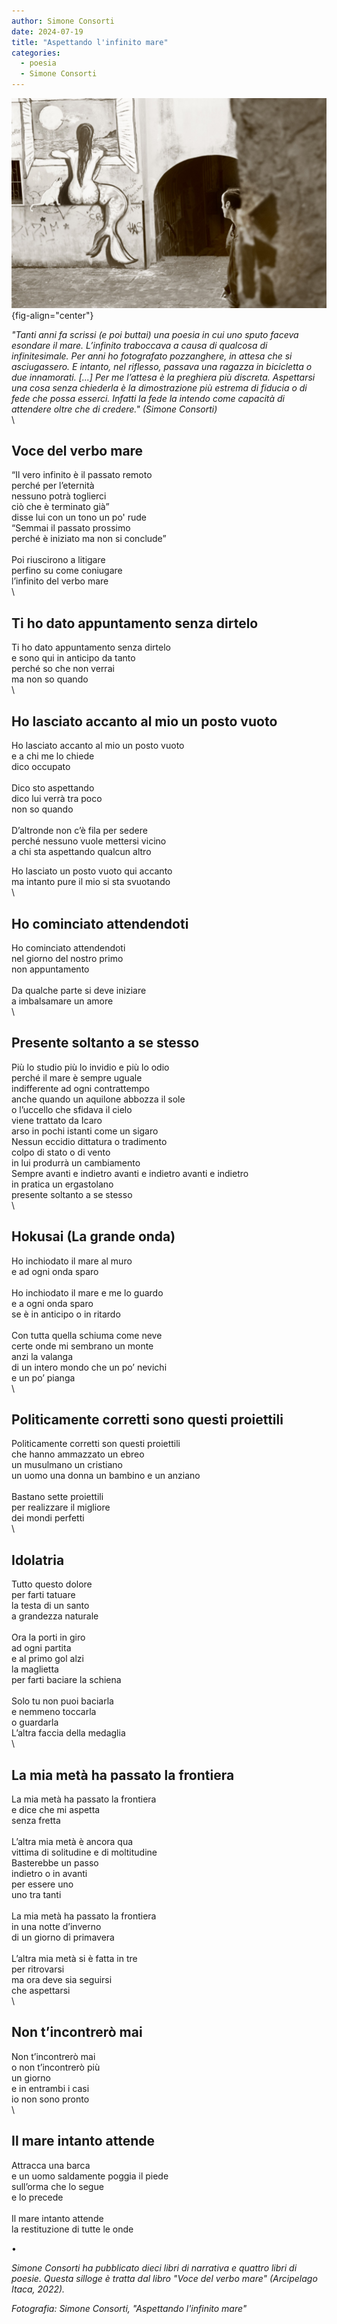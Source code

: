 ```yaml
---
author: Simone Consorti
date: 2024-07-19
title: "Aspettando l'infinito mare"
categories:
  - poesia
  - Simone Consorti
---
```


![](images/aspettando-infinito-mare.jpeg){fig-align="center"}

*"Tanti anni fa scrissi (e poi buttai) una poesia in cui uno sputo faceva esondare il mare. L’infinito traboccava a causa di qualcosa di infinitesimale. Per anni ho fotografato pozzanghere, in attesa che si asciugassero. E intanto, nel riflesso, passava una ragazza in bicicletta o due innamorati. \[...\] Per me l’attesa è la preghiera più discreta. Aspettarsi una cosa senza chiederla è la dimostrazione più estrema di fiducia o di fede che possa esserci. Infatti la fede la intendo come capacità di attendere oltre che di credere." (Simone Consorti)*\
\

## Voce del verbo mare

“Il vero infinito è il passato remoto\
perché per l’eternità\
nessuno potrà toglierci\
ciò che è terminato già”\
disse lui con un tono un po' rude\
“Semmai il passato prossimo\
perché è iniziato ma non si conclude”\
\
Poi riuscirono a litigare\
perfino su come coniugare\
l’infinito del verbo mare\
\

## Ti ho dato appuntamento senza dirtelo

Ti ho dato appuntamento senza dirtelo\
e sono qui in anticipo da tanto\
perché so che non verrai\
ma non so quando\
\

## Ho lasciato accanto al mio un posto vuoto

Ho lasciato accanto al mio un posto vuoto\
e a chi me lo chiede\
dico occupato\
\
Dico sto aspettando\
dico lui verrà tra poco\
non so quando\
\
D’altronde non c’è fila per sedere\
perché nessuno vuole mettersi vicino\
a chi sta aspettando qualcun altro

Ho lasciato un posto vuoto qui accanto\
ma intanto pure il mio si sta svuotando\
\

## Ho cominciato attendendoti

Ho cominciato attendendoti\
nel giorno del nostro primo\
non appuntamento\
\
Da qualche parte si deve iniziare\
a imbalsamare un amore\
\

## Presente soltanto a se stesso

Più lo studio più lo invidio e più lo odio\
perché il mare è sempre uguale\
indifferente ad ogni contrattempo\
anche quando un aquilone abbozza il sole\
o l’uccello che sfidava il cielo\
viene trattato da Icaro\
arso in pochi istanti come un sigaro\
Nessun eccidio dittatura o tradimento\
colpo di stato o di vento\
in lui produrrà un cambiamento\
Sempre avanti e indietro avanti e indietro avanti e indietro\
in pratica un ergastolano\
presente soltanto a se stesso\
\

## Hokusai (La grande onda)

Ho inchiodato il mare al muro\
e ad ogni onda sparo\
\
Ho inchiodato il mare e me lo guardo\
e a ogni onda sparo\
se è in anticipo o in ritardo\
\
Con tutta quella schiuma come neve\
certe onde mi sembrano un monte\
anzi la valanga\
di un intero mondo che un po’ nevichi\
e un po’ pianga\
\

## Politicamente corretti sono questi proiettili

Politicamente corretti son questi proiettili\
che hanno ammazzato un ebreo\
un musulmano un cristiano\
un uomo una donna un bambino e un anziano\
\
Bastano sette proiettili\
per realizzare il migliore\
dei mondi perfetti\
\

## Idolatria

Tutto questo dolore\
per farti tatuare\
la testa di un santo\
a grandezza naturale\
\
Ora la porti in giro\
ad ogni partita\
e al primo gol alzi\
la maglietta\
per farti baciare la schiena\
\
Solo tu non puoi baciarla\
e nemmeno toccarla\
o guardarla\
L’altra faccia della medaglia\
\

## La mia metà ha passato la frontiera

La mia metà ha passato la frontiera\
e dice che mi aspetta\
senza fretta\
\
L’altra mia metà è ancora qua\
vittima di solitudine e di moltitudine\
Basterebbe un passo\
indietro o in avanti\
per essere uno\
uno tra tanti\
\
La mia metà ha passato la frontiera\
in una notte d’inverno\
di un giorno di primavera\
\
L’altra mia metà si è fatta in tre\
per ritrovarsi\
ma ora deve sia seguirsi\
che aspettarsi\
\

## Non t’incontrerò mai

Non t’incontrerò mai\
o non t’incontrerò più\
un giorno\
e in entrambi i casi\
io non sono pronto\
\

## Il mare intanto attende

Attracca una barca\
e un uomo saldamente poggia il piede\
sull’orma che lo segue\
e lo precede\
\
Il mare intanto attende\
la restituzione di tutte le onde

•

*Simone Consorti ha pubblicato dieci libri di narrativa e quattro libri di poesie. Questa silloge è tratta dal libro "Voce del verbo mare" (Arcipelago Itaca, 2022).*

*Fotografia: Simone Consorti, "Aspettando l'infinito mare"*

